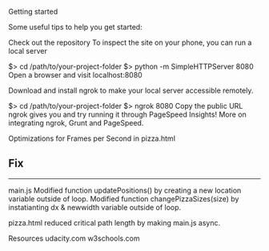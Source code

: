 Getting started

Some useful tips to help you get started:

Check out the repository
To inspect the site on your phone, you can run a local server

$> cd /path/to/your-project-folder
$> python -m SimpleHTTPServer 8080
Open a browser and visit localhost:8080

Download and install ngrok to make your local server accessible remotely.

$> cd /path/to/your-project-folder
$> ngrok 8080
Copy the public URL ngrok gives you and try running it through PageSpeed Insights! More on integrating ngrok, Grunt and PageSpeed.

Optimizations for Frames per Second in pizza.html

Fix
---
---
main.js
Modified function updatePositions() by creating a new location variable outside of loop.
Modified function changePizzaSizes(size) by instatianting dx & newwidth variable outside of loop.

pizza.html
reduced critical path length by making main.js async.

Resources
udacity.com
w3schools.com
